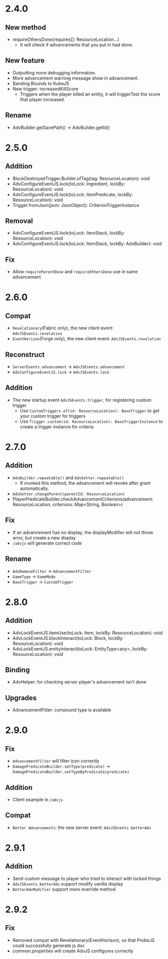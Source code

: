 # 2.4.0
## New method
- requireOthersDone(requires[]: ResourceLocation...)
  - It will check if advancements that you put in had done.

## New feature
- Outputting more debugging information.
- More advancement warning message show in advancement.
- Banding Bounds to KubeJS
- New trigger: increasedKillScore
  - Triggers when the player killed an entity, it will triggerTest the score that player increased.

## Rename
- AdvBuilder.getSavePath() -> AdvBuilder.getId()

# 2.5.0
## Addition
- BlockDestroyedTrigger.Builder.ofTag(tag: ResourceLocation): void
- AdvConfigureEventJS.lock(toLock: Ingredient, lockBy: ResourceLocation): void
- AdvConfigureEventJS.lock(toLock: ItemPredicate, lockBy: ResourceLocation): void
- Trigger.fromJson(json: JsonObject): CriterionTriggerInstance

## Removal
- AdvConfigureEventJS.lock(toLock: ItemStack, lockBy: ResourceLocation): void
- AdvConfigureEventJS.lock(toLock: ItemStack, lockBy: AdvBuilder): void

## Fix
- Allow ```requireParentDone``` and ```requireOthersDone``` use in same advancement

# 2.6.0
## Compat
- ```Revelationary```(Fabric only), the new client event: ```AdvJSEvents.revelation```
- ```EventHorizon```(Forge only), the new client event: ```AdvJSEvents.revelation```

## Reconstruct
- ```ServerEvents.advancement``` -> ```AdvJSEvents.advancement```
- ```AdvConfigureEventJS.lock``` -> ```AdvJSEvents.lock```

## Addition
- The new startup event ```AdvJSEvents.trigger```, for registering custom trigger
  - Use ```CustomTriggers.of(id: ResourceLocation): BaseTrigger``` to get your custom trigger for triggers
  - Use ```Trigger.custom(id: ResourceLocation): BaseTriggerInstance``` to create a trigger instance for criteria

# 2.7.0
## Addition
- ```AdvBuilder.repeatable()``` and ```AdvGetter.repeatable()```
  - If invoked this method, the advancement will revoke after grant automatically.
- ```AdvGetter.changeParent(parentId: ResourceLocation)```
- PlayerPredicateBuilder.checkAdvancementCriterions(advancement: ResourceLocation, criterions: Map<String, Boolean>)

## Fix
- If an advancement has no display, the displayModifier will not throw error, but create a new display
- ```/advjs``` will generate correct code

## Rename
- ```AdvRemoveFilter``` -> ```AdvancementFilter```
- ```GameType``` -> ```GameMode```
- ```BaseTrigger``` -> ```CustomTrigger```

# 2.8.0
## Addition
- AdvLockEventJS.itemUse(toLock: Item, lockBy: ResourceLocation): void
- AdvLockEventJS.blockInteract(toLock: Block, lockBy: ResourceLocation): void
- AdvLockEventJS.entityInteract(toLock: EntityType\<any\>, lockBy: ResourceLocation): void

## Binding
- AdvHelper: for checking server player's advancement isn't done

## Upgrades
- AdvancementFilter: compound type is available

# 2.9.0
## Fix
- ```AdvancementFilter``` will filter icon correctly
- ```DamagePredicateBuilder.setType(predicate)``` -> ```DamagePredicateBuilder.setTypeByPredicate(predicate)```

## Addition
- Client example in ```/advjs```

## Compat
- ```Better Advancements```: the new server event: ```AdvJSEvents.betterAdv```

# 2.9.1
## Addition
- Send custom message to player who tried to interact with locked things
- ```AdvJSEvents.betterAdv``` support modify vanilla display
- ```BetterAdvModifier``` support more override method

# 2.9.2
## Fix
- Removed compat with Revelationary(EventHorizon), so that ProbeJS could successfully generate js doc
- common.properties will create AdvJS configures correctly